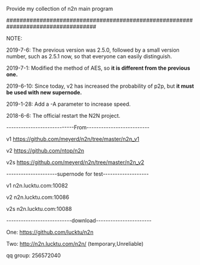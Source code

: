 Provide my collection of n2n main program

###################################################################################

NOTE:

2019-7-6: The previous version was 2.5.0, followed by a small version number, such as 2.5.1 now, so that everyone can easily distinguish.

2019-7-1: Modified the method of AES, so <strong>it is different from the previous one.</strong>

2019-6-10: Since today, v2 has increased the probability of p2p, but <strong>it must be used with new supernode.</strong>

2019-1-28: Add a -A parameter to increase speed.

2018-6-6: The official restart the N2N project.

----------------------------From--------------------------

v1   https://github.com/meyerd/n2n/tree/master/n2n_v1

v2   https://github.com/ntop/n2n

v2s  https://github.com/meyerd/n2n/tree/master/n2n_v2

---------------------supernode for test-------------------

v1  n2n.lucktu.com:10082

v2  n2n.lucktu.com:10086

v2s n2n.lucktu.com:10088

---------------------------download-----------------------

One: https://github.com/lucktu/n2n

Two: http://n2n.lucktu.com/n2n/     (temporary,Unreliable)

qq group: 256572040
